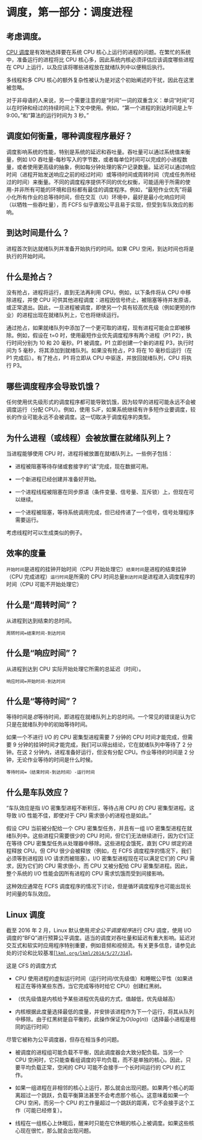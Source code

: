 # 调度，第一部分：调度进程

## 考虑调度。

[CPU 调度](https://en.wikipedia.org/wiki/Scheduling_(computing))是有效地选择要在系统 CPU 核心上运行的进程的问题。在繁忙的系统中，准备运行的进程将比 CPU 核心多，因此系统内核必须评估应该调度哪些进程在 CPU 上运行，以及应该将哪些进程放在就绪队列中以便稍后执行。

多线程和多 CPU 核心的额外复杂性被认为是对这个初始阐述的干扰，因此在这里被忽略。

对于非母语的人来说，另一个需要注意的是“时间”一词的双重含义：单词“时间”可以在时钟和经过的持续时间上下文中使用。例如，“第一个进程的到达时间是上午 9:00。”和“算法的运行时间为 3 秒。”

## 调度如何衡量，哪种调度程序最好？

调度影响系统的性能，特别是系统的延迟和吞吐量。吞吐量可以通过系统值来衡量，例如 I/O 吞吐量-每秒写入的字节数，或者每单位时间可以完成的小进程数量，或者使用更高级的抽象，例如每分钟处理的客户记录数量。延迟可以通过响应时间（进程开始发送响应之前的经过时间）或等待时间或周转时间（完成任务所经过的时间）来衡量。不同的调度程序提供不同的优化权衡，可能适用于所需的使用-并非所有可能的环境和目标都有最佳的调度程序。例如，“最短作业优先”将最小化所有作业的总等待时间，但在交互（UI）环境中，最好是最小化响应时间（以牺牲一些吞吐量），而 FCFS 似乎直观公平且易于实现，但受到车队效应的影响。

## 到达时间是什么？

进程首次到达就绪队列并准备开始执行的时间。如果 CPU 空闲，到达时间也将是执行的开始时间。

## 什么是抢占？

没有抢占，进程将运行，直到无法再利用 CPU。例如，以下条件将从 CPU 中移除进程，并使 CPU 可供其他进程调度：进程因信号终止，被阻塞等待并发原语，或正常退出。因此，一旦进程被调度，即使另一个具有较高优先级（例如更短的作业）的进程出现在就绪队列上，它也将继续运行。

通过抢占，如果就绪队列中添加了一个更可取的进程，现有进程可能会立即被移除。例如，假设在 t=0 时，使用最短作业优先调度程序有两个进程（P1 P2），执行时间分别为 10 和 20 毫秒。P1 被调度。P1 立即创建一个新的进程 P3，执行时间为 5 毫秒，将其添加到就绪队列。如果没有抢占，P3 将在 10 毫秒后运行（在 P1 完成后）。有了抢占，P1 将立即从 CPU 中驱逐，并放回就绪队列，CPU 将执行 P3。

## 哪些调度程序会导致饥饿？

任何使用优先级形式的调度程序都可能导致饥饿，因为较早的进程可能永远不会被调度运行（分配 CPU）。例如，使用 SJF，如果系统继续有许多短作业要调度，较长的作业可能永远不会被调度。这一切取决于调度程序的类型。

## 为什么进程（或线程）会被放置在就绪队列上？

当进程能够使用 CPU 时，进程将被放置在就绪队列上。一些例子包括：

+   进程被阻塞等待存储或套接字的“读”完成，现在数据可用。

+   一个新进程已经创建并准备好开始。

+   一个进程线程被阻塞在同步原语（条件变量、信号量、互斥锁）上，但现在可以继续。

+   一个进程被阻塞，等待系统调用完成，但已经传递了一个信号，信号处理程序需要运行。

考虑线程时可以生成类似的例子。

## 效率的度量

`开始时间`是进程的挂钟开始时间（CPU 开始处理它）`结束时间`是进程的结束挂钟（CPU 完成进程）`运行时间`是所需的 CPU 时间总量`到达时间`是进程进入调度程序的时间（CPU 可能不开始处理它）

## 什么是“周转时间”？

从进程到达到结束的总时间。

`周转时间=结束时间-到达时间`

## 什么是“响应时间”？

从进程到达到 CPU 实际开始处理它所需的总延迟（时间）。

`响应时间=开始时间-到达时间`

## 什么是“等待时间”？

等待时间是*总*等待时间，即进程在就绪队列上的总时间。一个常见的错误是认为它只是在就绪队列中的初始等待时间。

如果一个不进行 I/O 的 CPU 密集型进程需要 7 分钟的 CPU 时间才能完成，但需要 9 分钟的挂钟时间才能完成，我们可以得出结论，它在就绪队列中等待了 2 分钟。在这 2 分钟内，进程准备好运行，但没有分配 CPU。作业等待的时间是 2 分钟，无论作业等待的时间是什么时候。

`等待时间=（结束时间-到达时间）-运行时间`

## 什么是车队效应？

“车队效应是指 I/O 密集型进程不断积压，等待占用 CPU 的 CPU 密集型进程。这导致 I/O 性能不佳，即使对于 CPU 需求很小的进程也是如此。”

假设 CPU 当前被分配给一个 CPU 密集型任务，并且有一组 I/O 密集型进程在就绪队列中。这些进程只需要很少的 CPU 时间，但它们无法继续进行，因为它们正在等待 CPU 密集型任务从处理器中移除。这些进程会饿死，直到 CPU 绑定的进程释放 CPU。但 CPU 很少会被释放（例如，在 FCFS 调度程序的情况下，我们必须等到进程因 I/O 请求而被阻塞）。I/O 密集型进程现在可以满足它们的 CPU 需求，因为它们的 CPU 需求很小，而 CPU 又被分配给 CPU 密集型进程。因此，整个系统的 I/O 性能会因所有进程的 CPU 需求饥饿而受到间接影响。

这种效应通常在 FCFS 调度程序的情况下讨论，但是循环调度程序也可能出现长时间量的车队效应。

## Linux 调度

截至 2016 年 2 月，Linux 默认使用*完全公平调度程序*进行 CPU 调度，使用 I/O 调度的“BFQ”进行预算公平调度。适当的调度对吞吐量和延迟有重大影响。延迟对交互式和软实时应用程序特别重要，例如音频和视频流。有关更多信息，请参见此处的讨论和比较基准[[`lkml.org/lkml/2014/5/27/314`](https://lkml.org/lkml/2014/5/27/314)]。

这是 CFS 的调度方式

+   CPU 使用进程的虚拟运行时间（运行时间/优先级值）和睡眠公平性（如果进程正在等待某些东西，当它完成等待时给它 CPU）创建红黑树。

+   （优先级值是内核给予某些进程优先级的方式，值越低，优先级越高）

+   内核根据此度量选择最低的度量，并安排该进程作为下一个运行，将其从队列中移除。由于红黑树是自平衡的，此操作保证为$O(log(n))$（选择最小进程是相同的运行时间）

尽管它被称为公平调度器，但存在相当多的问题。

+   被调度的进程组可能负载不平衡，因此调度器会大致分配负载。当另一个 CPU 空闲时，它只能查看组调度的平均负载，而不是单独的核心。因此，只要平均负载正常，空闲的 CPU 可能不会接手一个长时间运行的 CPU 的工作。

+   如果一组进程在非相邻的核心上运行，那么就会出现问题。如果两个核心的距离超过一个跳跃，负载平衡算法甚至不会考虑那个核心。这意味着如果一个 CPU 空闲，而另一个 CPU 的工作量超过一个跳跃的距离，它不会接手这个工作（可能已经修复）。

+   线程在一组核心上休眠后，醒来时只能在它休眠的核心上被调度。如果这些核心现在很忙，那么就会出现问题。
